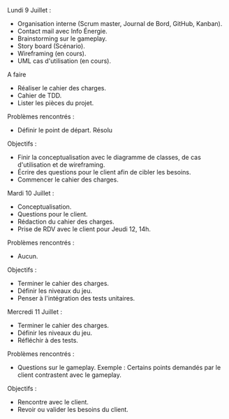 Lundi 9 Juillet :
- Organisation interne (Scrum master, Journal de Bord, GitHub, Kanban).
- Contact mail avec Info Énergie.
- Brainstorming sur le gameplay.
- Story board (Scénario).
- Wireframing (en cours).
- UML cas d'utilisation (en cours).

A faire
- Réaliser le cahier des charges.
- Cahier de TDD.
- Lister les pièces du projet.

Problèmes rencontrés :
- Définir le point de départ. Résolu

Objectifs :
- Finir la conceptualisation avec le diagramme de classes, de cas d'utilisation et de wireframing.
- Écrire des questions pour le client afin de cibler les besoins.
- Commencer le cahier des charges.

Mardi 10 Juillet :
- Conceptualisation.
- Questions pour le client.
- Rédaction du cahier des charges.
- Prise de RDV avec le client pour Jeudi 12, 14h.

Problèmes rencontrés :
- Aucun.

Objectifs :
- Terminer le cahier des charges.
- Définir les niveaux du jeu.
- Penser à l'intégration des tests unitaires.

Mercredi 11 Juillet :
- Terminer le cahier des charges.
- Définir les niveaux du jeu.
- Réfléchir à des tests.

Problèmes rencontrés :
- Questions sur le gameplay.
Exemple : Certains points demandés par le client contrastent avec le gameplay.

Objectifs :
- Rencontre avec le client.
- Revoir ou valider les besoins du client.